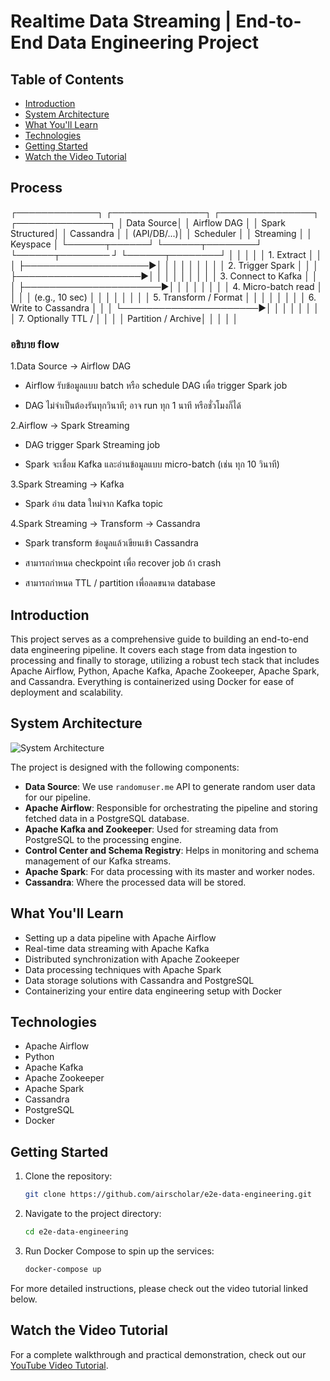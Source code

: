 # Realtime Data Streaming | End-to-End Data Engineering Project

## Table of Contents
- [Introduction](#introduction)
- [System Architecture](#system-architecture)
- [What You'll Learn](#what-youll-learn)
- [Technologies](#technologies)
- [Getting Started](#getting-started)
- [Watch the Video Tutorial](#watch-the-video-tutorial)

## Process
 ┌─────────────┐       ┌───────────────┐       ┌───────────────┐       ┌───────────────┐
 │  Data Source│       │   Airflow DAG │       │ Spark Structured│       │   Cassandra   │
 │ (API/DB/...)│       │   Scheduler   │       │   Streaming     │       │   Keyspace    │
 └──────┬──────┘       └──────┬────────┘       └──────┬────────  ┘       └──────┬────────┘
        │                     │                      │                        │
        │   1. Extract        │                      │                        │
        ├────────────────────▶│                      │                        │
        │                     │                      │                        │
        │                     │  2. Trigger Spark   │                        │
        │                     ├────────────────────▶│                        │
        │                     │                      │                        │
        │                     │                      │  3. Connect to Kafka   │
        │                     │                      ├──────────────────────▶│
        │                     │                      │                        │
        │                     │                      │  4. Micro-batch read   │
        │                     │                      │    (e.g., 10 sec)     │
        │                     │                      │                        │
        │                     │                      │  5. Transform / Format │
        │                     │                      │                        │
        │                     │                      │  6. Write to Cassandra │
        │                     │                      └──────────────────────▶│
        │                     │                      │                        │
        │                     │                      │  7. Optionally TTL /   │
        │                     │                      │     Partition / Archive│
        │                     │                      │                        │


### อธิบาย flow

1.Data Source → Airflow DAG

- Airflow รับข้อมูลแบบ batch หรือ schedule DAG เพื่อ trigger Spark job

- DAG ไม่จำเป็นต้องรันทุกวินาที; อาจ run ทุก 1 นาที หรือชั่วโมงก็ได้

2.Airflow → Spark Streaming

- DAG trigger Spark Streaming job

- Spark จะเชื่อม Kafka และอ่านข้อมูลแบบ micro-batch (เช่น ทุก 10 วินาที)

3.Spark Streaming → Kafka

- Spark อ่าน data ใหม่จาก Kafka topic

4.Spark Streaming → Transform → Cassandra

- Spark transform ข้อมูลแล้วเขียนเข้า Cassandra

- สามารถกำหนด checkpoint เพื่อ recover job ถ้า crash

- สามารถกำหนด TTL / partition เพื่อลดขนาด database

## Introduction

This project serves as a comprehensive guide to building an end-to-end data engineering pipeline. It covers each stage from data ingestion to processing and finally to storage, utilizing a robust tech stack that includes Apache Airflow, Python, Apache Kafka, Apache Zookeeper, Apache Spark, and Cassandra. Everything is containerized using Docker for ease of deployment and scalability.

## System Architecture

![System Architecture](https://github.com/airscholar/e2e-data-engineering/blob/main/Data%20engineering%20architecture.png)

The project is designed with the following components:

- **Data Source**: We use `randomuser.me` API to generate random user data for our pipeline.
- **Apache Airflow**: Responsible for orchestrating the pipeline and storing fetched data in a PostgreSQL database.
- **Apache Kafka and Zookeeper**: Used for streaming data from PostgreSQL to the processing engine.
- **Control Center and Schema Registry**: Helps in monitoring and schema management of our Kafka streams.
- **Apache Spark**: For data processing with its master and worker nodes.
- **Cassandra**: Where the processed data will be stored.

## What You'll Learn

- Setting up a data pipeline with Apache Airflow
- Real-time data streaming with Apache Kafka
- Distributed synchronization with Apache Zookeeper
- Data processing techniques with Apache Spark
- Data storage solutions with Cassandra and PostgreSQL
- Containerizing your entire data engineering setup with Docker

## Technologies

- Apache Airflow
- Python
- Apache Kafka
- Apache Zookeeper
- Apache Spark
- Cassandra
- PostgreSQL
- Docker

## Getting Started

1. Clone the repository:
    ```bash
    git clone https://github.com/airscholar/e2e-data-engineering.git
    ```

2. Navigate to the project directory:
    ```bash
    cd e2e-data-engineering
    ```

3. Run Docker Compose to spin up the services:
    ```bash
    docker-compose up
    ```

For more detailed instructions, please check out the video tutorial linked below.

## Watch the Video Tutorial

For a complete walkthrough and practical demonstration, check out our [YouTube Video Tutorial](https://www.youtube.com/watch?v=GqAcTrqKcrY).
